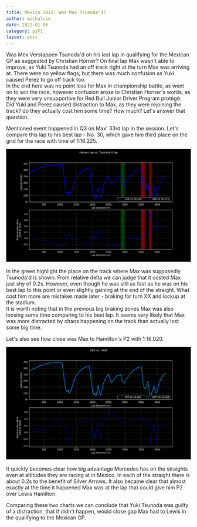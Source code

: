 ```yaml
---
title: Mexico 2021: Was Max Tsunoda'd?
author: michalcie
date: 2022-01-06
category: pyF1
layout: post
---
```


Was Mex Verstappen Tsunoda'd on his last lap in qualifying for the Mexican GP as suggested by Christian Horner?
On final lap Max wasn't able to improve, as Yuki Tsunoda had an off track right at the turn Max was arriving at.
There were no yellow flags, but there was much confusion as Yuki caused Perez to go off track too.  
In the end here was no point loss for Max in championship battle, as went on to win the race, however confusion arose to Christian Horner's words, as they were very unsupportive for Red Bull Junior Driver Program protégé.  
Did Yuki and Perez caused distraction to Max, as they were rejoining the track? do they actually cost him some time? How much?
Let's answer that question.  
  
Mentioned event happened in Q3 on Max' 33rd lap in the session. Let's compare this lap to his best lap - No. 30, which gave him third place on the grid for the race with time of 1:16.225.

![](../Analysis/Mexico2021/Qual_Analysis_VerFastestLapvsTsunodad.png)

In the green highlight the place on the track where Max was supposedly Tsunoda'd is shown. From relative delta we can judge that it costed Max just shy of 0.2s. However, even though he was still as fast as he was on his best lap to this point or even slightly gaining at the end of the straight. What cost him more are mistakes made later - braking for turn XX and lockup at the stadium.  
It is worth noting that in the previous big braking zones Max was also loosing some time comparing to his best lap. It seems very likely that Max was more distracted by chaos happening on the track than actually lost some big time.

Let's also see how close was Max to Hamilton's P2 with 1:16.020.

![](../Analysis/Mexico2021/Qual_Overlay_HotLap_VERvsHAM.png)

It quickly becomes clear how big advantage Mercedes has on the straights even at altitudes they are racing at in Mexico. In each of the straight there is about 0.2s to the benefit of Silver Arrows. It also became clear that almost exactly at the time it happened Max was at the lap that could give him P2 over Lewis Hamilton. 
  
Comparing these two charts we can conclude that Yuki Tsunoda was guilty of a distraction, that if didn't happen, would close gap Max had to Lewis in the qualifying to the Mexican GP. 